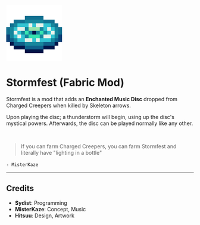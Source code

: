![icon]

# Stormfest (Fabric Mod)
Stormfest is a mod that adds an **Enchanted Music Disc** dropped from Charged Creepers when killed by Skeleton arrows.

Upon playing the disc; a thunderstorm will begin, using up the disc's mystical powers.
Afterwards, the disc can be played normally like any other.

<br>

> If you can farm Charged Creepers, you can farm Stormfest and literally have "lighting in a bottle"

`- MisterKaze`

___

## Credits

* **Sydist**: Programming
* **MisterKaze**: Concept, Music
* **Hitsuu**: Design, Artwork



[icon]: ./src/main/resources/assets/stormfest/icon.png